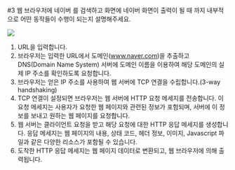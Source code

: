 #3 웹 브라우저에 네이버 를 검색하고 화면에 네이버 화면이 출력이 될 때 까지 내부적으로 어떤 동작들이 수행이 되는지 설명해주세요.

![](https://img1.daumcdn.net/thumb/R1280x0/?scode=mtistory2&fname=https%3A%2F%2Fblog.kakaocdn.net%2Fdn%2FcMeFus%2FbtstX7hPZ5H%2F2vBzumugJQmF9MpGt1bgWK%2Fimg.png)

1. URL을 입력합니다.
2. 브라우저는 입력한 URL에서 도메인(www.naver.com)을 추출하고 DNS(Domain Name System) 서버에 도메인 이름을 이용하여 해당 도메인의 실제 IP 주소를 확인하도록 요청합니다.
3. 브라우저는 얻은 IP 주소를 사용하여 웹 서버에 TCP 연결을 수립합니다.(3-way handshaking)
4. TCP 연결이 설정되면 브라우저는 웹 서버에 HTTP 요청 메세지를 전송합니다. 이 요청 메세지는 사용자가 요청한 웹 페이지와 관련된 정보가 포험되며, 서버에 이 정보를 보내고 원하는 웹 페이지를 요청합니다.
5. 웹 서버는 클라이언트 요청을 받고 해당 요청에 대한 HTTP 응답 메세지를 생성합니다. 응답 메세지는 웹 페이지의 내용, 상태 코드, 헤더 정보, 이미지, Javascript 파일과 같은 다양한 리소스가 포함될 수 있습니다.
6. 도착한 HTTP 응답 메세지는 웹 페이지 데이터로 변환되고, 웹 브라우저에 의해 출력됩니다.

